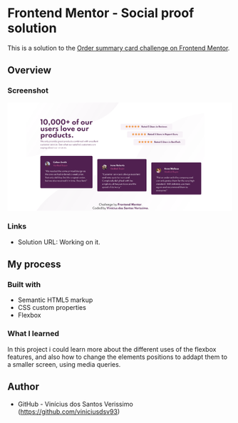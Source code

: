 # Frontend Mentor - Social proof solution

This is a solution to the [Order summary card challenge on Frontend Mentor](https://www.frontendmentor.io/challenges/order-summary-component-QlPmajDUj). 

## Overview

### Screenshot

![](./screenshot.png)

### Links

- Solution URL: Working on it.

## My process

### Built with

- Semantic HTML5 markup
- CSS custom properties
- Flexbox

### What I learned

In this project i could learn more about the different uses of the flexbox features, and also how to change the elements positions to addapt them to a smaller screen, using media queries.


## Author

- GitHub - Vinícius dos Santos Verissimo (https://github.com/viniciusdsv93)

